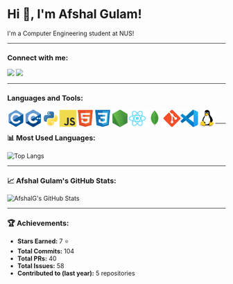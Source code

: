 # Hi 👋, I'm Afshal Gulam!

I'm a Computer Engineering student at NUS! 

---

### Connect with me:
[<img src="https://img.icons8.com/color/48/000000/linkedin.png"/>](https://linkedin.com/in/afshal-g) 
[<img src="https://img.icons8.com/fluency/48/000000/instagram-new.png"/>](https://instagram.com/af.shal)

---

### Languages and Tools:
<img align="left" alt="C" width="40px" src="https://raw.githubusercontent.com/devicons/devicon/master/icons/c/c-original.svg"/>
<img align="left" alt="C++" width="40px" src="https://raw.githubusercontent.com/devicons/devicon/master/icons/cplusplus/cplusplus-original.svg"/>
<img align="left" alt="Python" width="40px" src="https://raw.githubusercontent.com/devicons/devicon/master/icons/python/python-original.svg"/>
<img align="left" alt="JavaScript" width="40px" src="https://raw.githubusercontent.com/devicons/devicon/master/icons/javascript/javascript-original.svg"/>
<img align="left" alt="HTML" width="40px" src="https://raw.githubusercontent.com/devicons/devicon/master/icons/html5/html5-original.svg"/>
<img align="left" alt="CSS" width="40px" src="https://raw.githubusercontent.com/devicons/devicon/master/icons/css3/css3-original.svg"/>
<img align="left" alt="Node.js" width="40px" src="https://raw.githubusercontent.com/devicons/devicon/master/icons/nodejs/nodejs-original.svg"/>
<img align="left" alt="React" width="40px" src="https://raw.githubusercontent.com/devicons/devicon/master/icons/react/react-original.svg"/>
<img align="left" alt="MongoDB" width="40px" src="https://raw.githubusercontent.com/devicons/devicon/master/icons/mongodb/mongodb-original.svg"/>
<img align="left" alt="Git" width="40px" src="https://raw.githubusercontent.com/devicons/devicon/master/icons/git/git-original.svg"/>
<img align="left" alt="VS Code" width="40px" src="https://raw.githubusercontent.com/devicons/devicon/master/icons/vscode/vscode-original.svg"/>
<img align="left" alt="Linux" width="40px" src="https://raw.githubusercontent.com/devicons/devicon/master/icons/linux/linux-original.svg"/>
<br/>

---

### 📊 Most Used Languages:
![Top Langs](https://github-readme-stats.vercel.app/api/top-langs/?username=AfshalG&layout=compact&langs_count=10&theme=radical)

---

### 📈 Afshal Gulam's GitHub Stats:
![AfshalG's GitHub Stats](https://github-readme-stats.vercel.app/api?username=AfshalG&show_icons=true&theme=radical)

---

### 🏆 Achievements:
- **Stars Earned:** 7 ⭐
- **Total Commits:** 104 
- **Total PRs:** 40 
- **Total Issues:** 58 
- **Contributed to (last year):** 5 repositories
